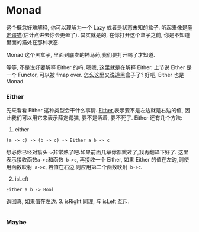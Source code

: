 # Monad

这个概念好难解释, 你可以理解为一个 Lazy 或者是状态未知的盒子. 听起来像是[薛定谔猫](http://zh.wikipedia.org/wiki/%E8%96%9B%E5%AE%9A%E8%B0%94%E7%8C%AB)(估计点进去你会更晕了). 其实就是的, 在你打开这个盒子之前, 你是不知道里面的猫处在那种状态.

Monad 这个黑盒子, 里面到底卖的神马药,我们要打开喝了才知道.

等等, 不是说好要解释 Either 的吗, 嗯嗯, 这里就是在解释 Either. 上节说 Either 是一个 Functor, 可以被 fmap over. 怎么这里又说道黑盒子了? 好吧, Either 也是 Monad.

### Either
先来看看 Either 这种类型会干什么事情. [Either ](http://hackage.haskell.org/package/base-4.7.0.0/docs/Data-Either.html#t:Either)表示要不是左边就是右边的值, 因此我们可以用它来表示薛定谔猫, 要不是活着, 要不死了. Either 还有几个方法:
1. either
```
(a -> c) -> (b -> c) -> Either a b -> c
```
想必你已经对箭头`->`非常熟了吧.如果前面几章你都跳过了,我再翻译下好了. 这里表示接收函数`a->c`和函数` b->c`, 再接收一个 Either, 如果 Either 的值在左边,则使用函数映射` a->c`, 若值在右边,则应用第二个函数映射` b->c`.

2. isLeft
```
Either a b -> Bool
```
返回真, 如果值在左边.
3. isRight 同理, 与 isLeft 互斥.



```js

```

### Maybe
